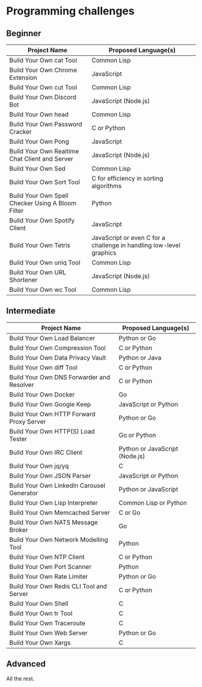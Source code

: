 # Programming challenges

## Beginner

| Project Name                                      | Proposed Language(s)                                                |
| ------------------------------------------------- | ------------------------------------------------------------------- |
| Build Your Own cat Tool                           | Common Lisp                                                         |
| Build Your Own Chrome Extension                   | JavaScript                                                          |
| Build Your Own cut Tool                           | Common Lisp                                                         |
| Build Your Own Discord Bot                        | JavaScript (Node.js)                                                |
| Build Your Own head                               | Common Lisp                                                         |
| Build Your Own Password Cracker                   | C or Python                                                         |
| Build Your Own Pong                               | JavaScript                                                          |
| Build Your Own Realtime Chat Client and Server    | JavaScript (Node.js)                                                |
| Build Your Own Sed                                | Common Lisp                                                         |
| Build Your Own Sort Tool                          | C for efficiency in sorting algorithms                              |
| Build Your Own Spell Checker Using A Bloom Filter | Python                                                              |
| Build Your Own Spotify Client                     | JavaScript                                                          |
| Build Your Own Tetris                             | JavaScript or even C for a challenge in handling low-level graphics |
| Build Your Own uniq Tool                          | Common Lisp                                                         |
| Build Your Own URL Shortener                      | JavaScript (Node.js)                                                |
| Build Your Own wc Tool                            | Common Lisp                                                         |

## Intermediate

| Project Name                               | Proposed Language(s)           |
| ------------------------------------------ | ------------------------------ |
| Build Your Own Load Balancer               | Python or Go                   |
| Build Your Own Compression Tool            | C or Python                    |
| Build Your Own Data Privacy Vault          | Python or Java                 |
| Build Your Own diff Tool                   | C or Python                    |
| Build Your Own DNS Forwarder and Resolver  | C or Python                    |
| Build Your Own Docker                      | Go                             |
| Build Your Own Google Keep                 | JavaScript or Python           |
| Build Your Own HTTP Forward Proxy Server   | Python or Go                   |
| Build Your Own HTTP(S) Load Tester         | Go or Python                   |
| Build Your Own IRC Client                  | Python or JavaScript (Node.js) |
| Build Your Own jq/yq                       | C                              |
| Build Your Own JSON Parser                 | JavaScript or Python           |
| Build Your Own LinkedIn Carousel Generator | Python or JavaScript           |
| Build Your Own Lisp Interpreter            | Common Lisp or Python          |
| Build Your Own Memcached Server            | C or Go                        |
| Build Your Own NATS Message Broker         | Go                             |
| Build Your Own Network Modelling Tool      | Python                         |
| Build Your Own NTP Client                  | C or Python                    |
| Build Your Own Port Scanner                | Python                         |
| Build Your Own Rate Limiter                | Python or Go                   |
| Build Your Own Redis CLI Tool and Server   | C or Python                    |
| Build Your Own Shell                       | C                              |
| Build Your Own tr Tool                     | C                              |
| Build Your Own Traceroute                  | C                              |
| Build Your Own Web Server                  | Python or Go                   |
| Build Your Own Xargs                       | C                              |

## Advanced

All the rest.

